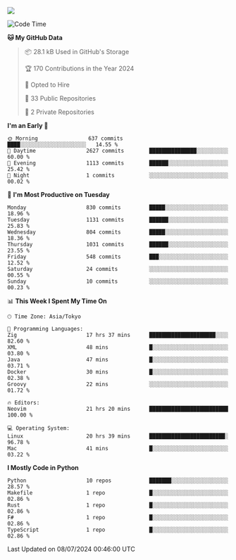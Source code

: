 ![](https://komarev.com/ghpvc/?username=kitagawa-hr)

<!--START_SECTION:waka-->
![Code Time](http://img.shields.io/badge/Code%20Time-932%20hrs%2015%20mins-blue)

**🐱 My GitHub Data** 

> 📦 28.1 kB Used in GitHub's Storage 
 > 
> 🏆 170 Contributions in the Year 2024
 > 
> 💼 Opted to Hire
 > 
> 📜 33 Public Repositories 
 > 
> 🔑 2 Private Repositories 
 > 
**I'm an Early 🐤** 

```text
🌞 Morning                637 commits         ████░░░░░░░░░░░░░░░░░░░░░   14.55 % 
🌆 Daytime                2627 commits        ███████████████░░░░░░░░░░   60.00 % 
🌃 Evening                1113 commits        ██████░░░░░░░░░░░░░░░░░░░   25.42 % 
🌙 Night                  1 commits           ░░░░░░░░░░░░░░░░░░░░░░░░░   00.02 % 
```
📅 **I'm Most Productive on Tuesday** 

```text
Monday                   830 commits         █████░░░░░░░░░░░░░░░░░░░░   18.96 % 
Tuesday                  1131 commits        ██████░░░░░░░░░░░░░░░░░░░   25.83 % 
Wednesday                804 commits         █████░░░░░░░░░░░░░░░░░░░░   18.36 % 
Thursday                 1031 commits        ██████░░░░░░░░░░░░░░░░░░░   23.55 % 
Friday                   548 commits         ███░░░░░░░░░░░░░░░░░░░░░░   12.52 % 
Saturday                 24 commits          ░░░░░░░░░░░░░░░░░░░░░░░░░   00.55 % 
Sunday                   10 commits          ░░░░░░░░░░░░░░░░░░░░░░░░░   00.23 % 
```


📊 **This Week I Spent My Time On** 

```text
🕑︎ Time Zone: Asia/Tokyo

💬 Programming Languages: 
Zig                      17 hrs 37 mins      █████████████████████░░░░   82.60 % 
XML                      48 mins             █░░░░░░░░░░░░░░░░░░░░░░░░   03.80 % 
Java                     47 mins             █░░░░░░░░░░░░░░░░░░░░░░░░   03.71 % 
Docker                   30 mins             █░░░░░░░░░░░░░░░░░░░░░░░░   02.38 % 
Groovy                   22 mins             ░░░░░░░░░░░░░░░░░░░░░░░░░   01.72 % 

🔥 Editors: 
Neovim                   21 hrs 20 mins      █████████████████████████   100.00 % 

💻 Operating System: 
Linux                    20 hrs 39 mins      ████████████████████████░   96.78 % 
Mac                      41 mins             █░░░░░░░░░░░░░░░░░░░░░░░░   03.22 % 
```

**I Mostly Code in Python** 

```text
Python                   10 repos            ███████░░░░░░░░░░░░░░░░░░   28.57 % 
Makefile                 1 repo              █░░░░░░░░░░░░░░░░░░░░░░░░   02.86 % 
Rust                     1 repo              █░░░░░░░░░░░░░░░░░░░░░░░░   02.86 % 
F#                       1 repo              █░░░░░░░░░░░░░░░░░░░░░░░░   02.86 % 
TypeScript               1 repo              █░░░░░░░░░░░░░░░░░░░░░░░░   02.86 % 
```




 Last Updated on 08/07/2024 00:46:00 UTC
<!--END_SECTION:waka-->
